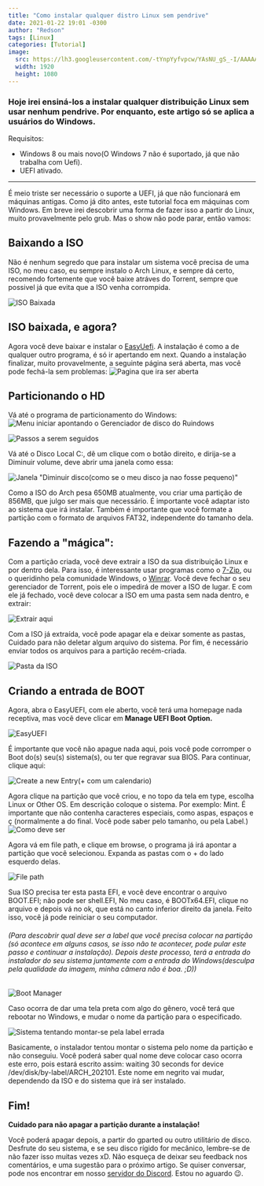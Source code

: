 ```yaml
---
title: "Como instalar qualquer distro Linux sem pendrive"
date: 2021-01-22 19:01 -0300
author: "Redson"
tags: [Linux]
categories: [Tutorial]
image: 
  src: https://lh3.googleusercontent.com/-tYnpYyfvpcw/YAsNU_gS_-I/AAAAAAAAAAw/-IQcEFUEKioMekt591HeFhR0WHFFOBTxgCLcBGAsYHQ/Como%2Binstalar%2Bdistribui%25C3%25A7%25C3%25B5es%2BLinux%2Bsem%2Bpendrive%2B%25281%2529.png
  width: 1920
  height: 1080
---
```


### Hoje irei ensiná-los a instalar qualquer distribuição Linux sem usar nenhum pendrive. Por enquanto, este artigo só se aplica a usuários do Windows.

Requisitos:

 - Windows 8 ou mais novo(O Windows 7 não é suportado, já que não trabalha com Uefi).
 - UEFI ativado.

---

É meio triste ser necessário o suporte a UEFI, já que não funcionará em máquinas antigas. Como já dito antes, este tutorial foca em máquinas com Windows. Em breve irei descobrir uma forma de fazer isso a partir do Linux, muito provavelmente pelo grub. Mas o show não pode parar, então vamos:

Baixando a ISO
---
Não é nenhum segredo que para instalar um sistema você precisa de uma ISO, no meu caso, eu sempre instalo o Arch Linux, e sempre dá certo, recomendo fortemente que você baixe atráves do Torrent, sempre que possivel já que evita que a ISO venha corrompida.

![ISO Baixada](https://media.discordapp.net/attachments/776201664902201346/802171441058676776/unknown.png)

ISO baixada, e agora?
---
Agora você deve baixar e instalar o [EasyUefi](https://www.easyuefi.com/downloads/EasyUEFI_Trial.exe). A instalação é como a de qualquer outro programa, é só ir apertando em next. Quando a instalação finalizar, muito provavelmente, a seguinte página será aberta, mas você pode fechá-la sem problemas:
![Pagina que ira ser aberta](https://media.discordapp.net/attachments/776201664902201346/802172600435343429/unknown.png?width=1017&height=480)

Particionando o HD
---
Vá até o programa de particionamento do Windows:
![Menu iniciar apontando o Gerenciador de disco do Ruindows](https://media.discordapp.net/attachments/776201664902201346/802173256013971466/unknown.png)

![Passos a serem seguidos](https://media.discordapp.net/attachments/776201664902201346/802174416653647902/unknown.png)

Vá até o Disco Local C:, dê um clique com o botão direito, e dirija-se a Diminuir volume, deve abrir uma janela como essa:

![Janela "Diminuir disco(como se o meu disco ja nao fosse pequeno)"](https://media.discordapp.net/attachments/776201664902201346/802174835027476500/unknown.png)

Como a ISO do Arch pesa 650MB atualmente, vou criar uma partição de 856MB, que julgo ser mais que necessário. É importante você adaptar isto ao sistema que irá instalar. Também é importante que você formate a partição com o formato de arquivos FAT32, independente do tamanho dela.

Fazendo a "mágica":
---
Com a partição criada, você deve extrair a ISO da sua distribuição Linux e por dentro dela. Para isso, é interessante usar programas como o [7-Zip](https://www.7-zip.org/download.html), ou o queridinho pela comunidade Windows, o [Winrar](https://www.win-rar.com/).
Você deve fechar o seu gerenciador de Torrent, pois ele o impedirá de mover a ISO de lugar. E com ele já fechado, você deve colocar a ISO em uma pasta sem nada dentro, e extrair:

![Extrair aqui](https://media.discordapp.net/attachments/776201664902201346/802177004103008296/unknown.png)

Com a ISO já extraída, você pode apagar ela e deixar somente as pastas, Cuidado para não deletar algum arquivo do sistema. Por fim, é necessário enviar todos os arquivos para a partição recém-criada.

![Pasta da ISO](https://media.discordapp.net/attachments/776201664902201346/802177370525007872/unknown.png)

Criando a entrada de BOOT
---
Agora, abra o EasyUEFI, com ele aberto, você terá uma homepage nada receptiva, mas você deve clicar em **Manage UEFI Boot Option.**

![EasyUEFI](https://media.discordapp.net/attachments/776201664902201346/802178664443674704/unknown.png?width=640&height=480)

É importante que você não apague nada aqui, pois você pode corromper o Boot do(s) seu(s) sistema(s), ou ter que regravar sua BIOS. Para continuar, clique aqui:

![Create a new Entry(+ com um calendario)](https://media.discordapp.net/attachments/776201664902201346/802179195718336532/unknown.png)

Agora clique na partição que você criou, e no topo da tela em type, escolha Linux or Other OS. Em descrição coloque o sistema. Por exemplo: Mint. É importante que não contenha caracteres especiais, como aspas, espaços e ç (normalmente a do final. Você pode saber pelo tamanho, ou pela Label.)
![Como deve ser](https://media.discordapp.net/attachments/776201664902201346/802180510964908032/unknown.png)

Agora vá em file path, e clique em browse, o programa já irá apontar a partição que você selecionou. Expanda as pastas com o + do lado esquerdo delas.

![File path](https://media.discordapp.net/attachments/776201664902201346/802180948568440842/unknown.png)

Sua ISO precisa ter esta pasta EFI, e você deve encontrar o arquivo BOOT.EFI; não pode ser shell.EFI, No meu caso, é BOOTx64.EFI, clique no arquivo e depois vá no ok, que está no canto inferior direito da janela. Feito isso, você já pode reiniciar o seu computador.
  ###### (Para descobrir qual deve ser a label que você precisa colocar na partição (só acontece em alguns casos, se isso não te acontecer, pode pular este passo e continuar a instalação). Depois deste processo, terá a entrada do instalador do seu sistema juntamente com a entrada do Windows(desculpa pela qualidade da imagem, minha câmera não é boa. ;D))

![Boot Manager](https://media.discordapp.net/attachments/776201664902201346/802223770861436969/IMG_20210122_112549.jpg?width=480&height=480)

Caso ocorra de dar uma tela preta com algo do gênero, você terá que rebootar no Windows, e mudar o nome da partição para o especificado. 

![Sistema tentando montar-se pela label errada](https://media.discordapp.net/attachments/776201664902201346/802223774236803162/IMG_20210122_112705.jpg?width=640&height=480)

Basicamente, o instalador tentou montar o sistema pelo nome da partição e não conseguiu. Você poderá saber qual nome deve colocar caso ocorra este erro, pois estará escrito assim: waiting 30 seconds for device /dev/disk/by-label/ARCH_202101. Este nome em negrito vai mudar, dependendo da ISO e do sistema que irá ser instalado.

Fim!
---
**Cuidado para não apagar a partição durante a instalação!**

Você poderá apagar depois, a partir do gparted ou outro utilitário de disco. Desfrute do seu sistema, e se seu disco rígido for mecânico, lembre-se de não fazer isso muitas vezes xD. Não esqueça de deixar seu feedback nos comentários, e uma sugestão para o próximo artigo. Se quiser conversar, pode nos encontrar em nosso [servidor do Discord](https://discord.gg/rYzquvV). Estou no aguardo 😉.
